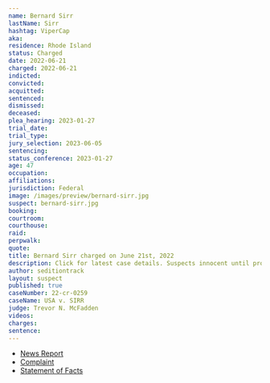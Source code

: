 ```yaml
---
name: Bernard Sirr
lastName: Sirr
hashtag: ViperCap
aka:
residence: Rhode Island
status: Charged
date: 2022-06-21
charged: 2022-06-21
indicted:
convicted:
acquitted:
sentenced:
dismissed:
deceased:
plea_hearing: 2023-01-27
trial_date:
trial_type:
jury_selection: 2023-06-05
sentencing:
status_conference: 2023-01-27
age: 47
occupation:
affiliations:
jurisdiction: Federal
image: /images/preview/bernard-sirr.jpg
suspect: bernard-sirr.jpg
booking:
courtroom:
courthouse:
raid:
perpwalk:
quote:
title: Bernard Sirr charged on June 21st, 2022
description: Click for latest case details. Suspects innocent until proven guilty.
author: seditiontrack
layout: suspect
published: true
caseNumber: 22-cr-0259
caseName: USA v. SIRR
judge: Trevor N. McFadden
videos:
charges:
sentence:
---
```

- [News Report](https://www.abc6.com/north-kingstown-man-charged-in-jan-6-capitol-attack/)
- [Complaint](https://www.justice.gov/usao-dc/case-multi-defendant/file/1516321/download)
- [Statement of Facts](https://www.justice.gov/usao-dc/case-multi-defendant/file/1516326/download)
